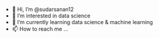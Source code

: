- 👋 Hi, I’m @sudarsanan12
- 👀 I’m interested in data science
- 🌱 I’m currently learning data science & machine learning 
- 📫 How to reach me ...

<!---
sudarsanan12/sudarsanan12 is a ✨ special ✨ repository because its `README.md` (this file) appears on your GitHub profile.
You can click the Preview link to take a look at your changes.
--->
